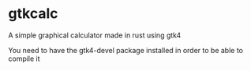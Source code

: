 # gtkcalc
A simple graphical calculator made in rust using gtk4

You need to have the gtk4-devel package installed in order to be able to compile it
